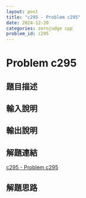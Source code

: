 ```yaml
---
layout: post
title: "c295 - Problem c295"
date: 2024-12-20
categories: zerojudge cpp
problem_id: c295
---
```


# Problem c295

## 題目描述



## 輸入說明



## 輸出說明



## 解題連結

[c295 - Problem c295](https://zerojudge.tw/ShowProblem?problemid=c295)

## 解題思路

